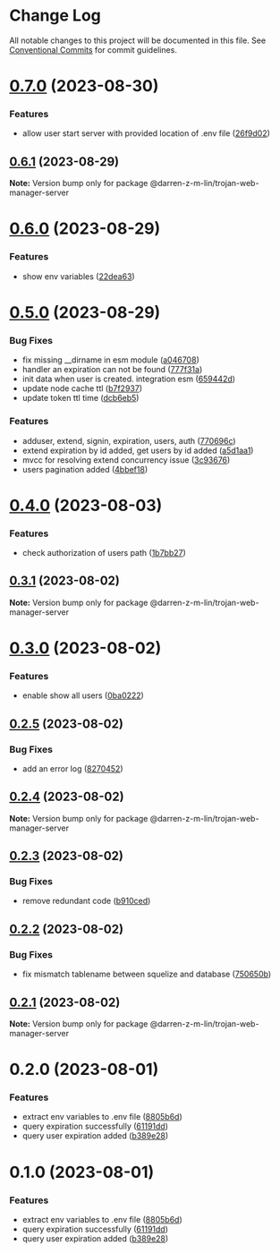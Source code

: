 # Change Log

All notable changes to this project will be documented in this file.
See [Conventional Commits](https://conventionalcommits.org) for commit guidelines.

# [0.7.0](https://github.com/iamindian/trojan-web-manager/compare/@darren-z-m-lin/trojan-web-manager-server@0.6.1...@darren-z-m-lin/trojan-web-manager-server@0.7.0) (2023-08-30)


### Features

* allow user start server with provided location of .env file ([26f9d02](https://github.com/iamindian/trojan-web-manager/commit/26f9d02b13a8dca87985fb0d45c292da299b1699))





## [0.6.1](https://github.com/iamindian/trojan-web-manager/compare/@darren-z-m-lin/trojan-web-manager-server@0.6.0...@darren-z-m-lin/trojan-web-manager-server@0.6.1) (2023-08-29)

**Note:** Version bump only for package @darren-z-m-lin/trojan-web-manager-server





# [0.6.0](https://github.com/iamindian/trojan-web-manager/compare/@darren-z-m-lin/trojan-web-manager-server@0.5.0...@darren-z-m-lin/trojan-web-manager-server@0.6.0) (2023-08-29)


### Features

* show env variables ([22dea63](https://github.com/iamindian/trojan-web-manager/commit/22dea63a41080db12e10e7bf3b9da817fd848eda))





# [0.5.0](https://github.com/iamindian/trojan-web-manager/compare/@darren-z-m-lin/trojan-web-manager-server@0.4.0...@darren-z-m-lin/trojan-web-manager-server@0.5.0) (2023-08-29)


### Bug Fixes

* fix missing __dirname in esm module ([a046708](https://github.com/iamindian/trojan-web-manager/commit/a046708d87784dc66a668ec5d0275070379b2aec))
* handler an expiration can not be found ([777f31a](https://github.com/iamindian/trojan-web-manager/commit/777f31a8d78105f34f44ce97f186ab78750ce86a))
* init data when user is created. integration esm ([659442d](https://github.com/iamindian/trojan-web-manager/commit/659442d4192a4e2fb785b751cd99b1031c1a69ef))
* update node cache ttl ([b7f2937](https://github.com/iamindian/trojan-web-manager/commit/b7f293752502d9138db4889cea4c8ce7d13c5cd7))
* update token ttl time ([dcb6eb5](https://github.com/iamindian/trojan-web-manager/commit/dcb6eb5733b405b69c1dd02088351ecd4ed06da2))


### Features

* adduser, extend, signin, expiration, users, auth ([770696c](https://github.com/iamindian/trojan-web-manager/commit/770696c78c9fc7254c4a35c9d1f0f1d9a56ca92b))
* extend expiration by id added, get users by id added ([a5d1aa1](https://github.com/iamindian/trojan-web-manager/commit/a5d1aa1189b87da772b646bc1d2602d5203e64e8))
* mvcc for resolving extend concurrency issue ([3c93676](https://github.com/iamindian/trojan-web-manager/commit/3c936763d011f7f6acd0d0d9f246b5b9d615cac4))
* users pagination added ([4bbef18](https://github.com/iamindian/trojan-web-manager/commit/4bbef18ff4ea502c8f977625588631523a4500da))





# [0.4.0](https://github.com/iamindian/trojan-web-manager/compare/@darren-z-m-lin/trojan-web-manager-server@0.3.1...@darren-z-m-lin/trojan-web-manager-server@0.4.0) (2023-08-03)


### Features

* check authorization of users path ([1b7bb27](https://github.com/iamindian/trojan-web-manager/commit/1b7bb272002f49f568e7a46fb68a67eed5ac17ec))





## [0.3.1](https://github.com/iamindian/trojan-web-manager/compare/@darren-z-m-lin/trojan-web-manager-server@0.3.0...@darren-z-m-lin/trojan-web-manager-server@0.3.1) (2023-08-02)

**Note:** Version bump only for package @darren-z-m-lin/trojan-web-manager-server





# [0.3.0](https://github.com/iamindian/trojan-web-manager/compare/@darren-z-m-lin/trojan-web-manager-server@0.2.5...@darren-z-m-lin/trojan-web-manager-server@0.3.0) (2023-08-02)


### Features

* enable show all users ([0ba0222](https://github.com/iamindian/trojan-web-manager/commit/0ba0222466235f21d32b2a392068f285112a3e4b))





## [0.2.5](https://github.com/iamindian/trojan-web-manager/compare/@darren-z-m-lin/trojan-web-manager-server@0.2.4...@darren-z-m-lin/trojan-web-manager-server@0.2.5) (2023-08-02)


### Bug Fixes

* add an error log ([8270452](https://github.com/iamindian/trojan-web-manager/commit/8270452f7bc171f02b4edbd93b4ce7cfb24b7ef9))





## [0.2.4](https://github.com/iamindian/trojan-web-manager/compare/@darren-z-m-lin/trojan-web-manager-server@0.2.3...@darren-z-m-lin/trojan-web-manager-server@0.2.4) (2023-08-02)

**Note:** Version bump only for package @darren-z-m-lin/trojan-web-manager-server





## [0.2.3](https://github.com/iamindian/trojan-web-manager/compare/@darren-z-m-lin/trojan-web-manager-server@0.2.2...@darren-z-m-lin/trojan-web-manager-server@0.2.3) (2023-08-02)


### Bug Fixes

* remove redundant code ([b910ced](https://github.com/iamindian/trojan-web-manager/commit/b910ced55e55eaafaf948bf4484b5e7e7287cfe5))





## [0.2.2](https://github.com/iamindian/trojan-web-manager/compare/@darren-z-m-lin/trojan-web-manager-server@0.2.1...@darren-z-m-lin/trojan-web-manager-server@0.2.2) (2023-08-02)


### Bug Fixes

* fix mismatch tablename between squelize and database ([750650b](https://github.com/iamindian/trojan-web-manager/commit/750650be6e004556f9c1ff65434fc827da179714))





## [0.2.1](https://github.com/iamindian/trojan-web-manager/compare/@darren-z-m-lin/trojan-web-manager-server@0.2.0...@darren-z-m-lin/trojan-web-manager-server@0.2.1) (2023-08-02)

**Note:** Version bump only for package @darren-z-m-lin/trojan-web-manager-server





# 0.2.0 (2023-08-01)


### Features

* extract env variables to .env file ([8805b6d](https://github.com/iamindian/trojan-web-manager/commit/8805b6ddeccbf7c403b94acb0344fa97a03d5fc2))
* query expiration successfully ([61191dd](https://github.com/iamindian/trojan-web-manager/commit/61191dd663a27b7055bbd070c31ae0466db0a93f))
* query user expiration added ([b389e28](https://github.com/iamindian/trojan-web-manager/commit/b389e28eb928b7d6c0affc136c2da5a0584e578e))





# 0.1.0 (2023-08-01)


### Features

* extract env variables to .env file ([8805b6d](https://github.com/iamindian/trojan-web-manager/commit/8805b6ddeccbf7c403b94acb0344fa97a03d5fc2))
* query expiration successfully ([61191dd](https://github.com/iamindian/trojan-web-manager/commit/61191dd663a27b7055bbd070c31ae0466db0a93f))
* query user expiration added ([b389e28](https://github.com/iamindian/trojan-web-manager/commit/b389e28eb928b7d6c0affc136c2da5a0584e578e))
